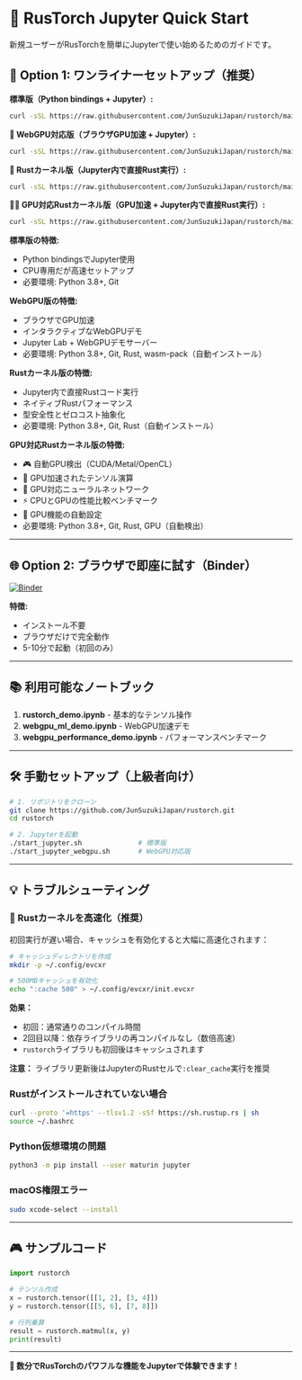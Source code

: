 # 🚀 RusTorch Jupyter Quick Start

新規ユーザーがRusTorchを簡単にJupyterで使い始めるためのガイドです。

## 🎯 Option 1: ワンライナーセットアップ（推奨）

**標準版（Python bindings + Jupyter）:**
```bash
curl -sSL https://raw.githubusercontent.com/JunSuzukiJapan/rustorch/main/quick_start.sh | bash
```

**🌟 WebGPU対応版（ブラウザGPU加速 + Jupyter）:**
```bash
curl -sSL https://raw.githubusercontent.com/JunSuzukiJapan/rustorch/main/quick_start_webgpu.sh | bash
```

**🦀 Rustカーネル版（Jupyter内で直接Rust実行）:**
```bash
curl -sSL https://raw.githubusercontent.com/JunSuzukiJapan/rustorch/main/quick_start_rust_kernel.sh | bash
```

**🦀🚀 GPU対応Rustカーネル版（GPU加速 + Jupyter内で直接Rust実行）:**
```bash
curl -sSL https://raw.githubusercontent.com/JunSuzukiJapan/rustorch/main/quick_start_rust_kernel_gpu.sh | bash
```

**標準版の特徴:**
- Python bindingsでJupyter使用
- CPU専用だが高速セットアップ
- 必要環境: Python 3.8+, Git

**WebGPU版の特徴:**
- ブラウザでGPU加速
- インタラクティブなWebGPUデモ
- Jupyter Lab + WebGPUデモサーバー
- 必要環境: Python 3.8+, Git, Rust, wasm-pack（自動インストール）

**Rustカーネル版の特徴:**
- Jupyter内で直接Rustコード実行
- ネイティブRustパフォーマンス
- 型安全性とゼロコスト抽象化
- 必要環境: Python 3.8+, Git, Rust（自動インストール）

**GPU対応Rustカーネル版の特徴:**
- 🎮 自動GPU検出（CUDA/Metal/OpenCL）
- 🚀 GPU加速されたテンソル演算
- 🧠 GPU対応ニューラルネットワーク
- ⚡ CPUとGPUの性能比較ベンチマーク
- 🔧 GPU機能の自動設定
- 必要環境: Python 3.8+, Git, Rust, GPU（自動検出）

---

## 🌐 Option 2: ブラウザで即座に試す（Binder）

[![Binder](https://mybinder.org/badge_logo.svg)](https://mybinder.org/v2/gh/JunSuzukiJapan/rustorch/main?urlpath=lab)

**特徴:**
- インストール不要
- ブラウザだけで完全動作
- 5-10分で起動（初回のみ）

---

## 📚 利用可能なノートブック

1. **rustorch_demo.ipynb** - 基本的なテンソル操作
2. **webgpu_ml_demo.ipynb** - WebGPU加速デモ
3. **webgpu_performance_demo.ipynb** - パフォーマンスベンチマーク

---

## 🛠️ 手動セットアップ（上級者向け）

```bash
# 1. リポジトリをクローン
git clone https://github.com/JunSuzukiJapan/rustorch.git
cd rustorch

# 2. Jupyterを起動
./start_jupyter.sh              # 標準版
./start_jupyter_webgpu.sh       # WebGPU対応版
```

---

## 💡 トラブルシューティング

### 🚀 Rustカーネルを高速化（推奨）
初回実行が遅い場合、キャッシュを有効化すると大幅に高速化されます：

```bash
# キャッシュディレクトリを作成
mkdir -p ~/.config/evcxr

# 500MBキャッシュを有効化
echo ":cache 500" > ~/.config/evcxr/init.evcxr
```

**効果：**
- 初回：通常通りのコンパイル時間
- 2回目以降：依存ライブラリの再コンパイルなし（数倍高速）
- `rustorch`ライブラリも初回後はキャッシュされます

**注意：** ライブラリ更新後はJupyterのRustセルで`:clear_cache`実行を推奨

### Rustがインストールされていない場合
```bash
curl --proto '=https' --tlsv1.2 -sSf https://sh.rustup.rs | sh
source ~/.bashrc
```

### Python仮想環境の問題
```bash
python3 -m pip install --user maturin jupyter
```

### macOS権限エラー
```bash
sudo xcode-select --install
```

---

## 🎮 サンプルコード

```python
import rustorch

# テンソル作成
x = rustorch.tensor([[1, 2], [3, 4]])
y = rustorch.tensor([[5, 6], [7, 8]])

# 行列乗算
result = rustorch.matmul(x, y)
print(result)
```

---

**🎉 数分でRusTorchのパワフルな機能をJupyterで体験できます！**